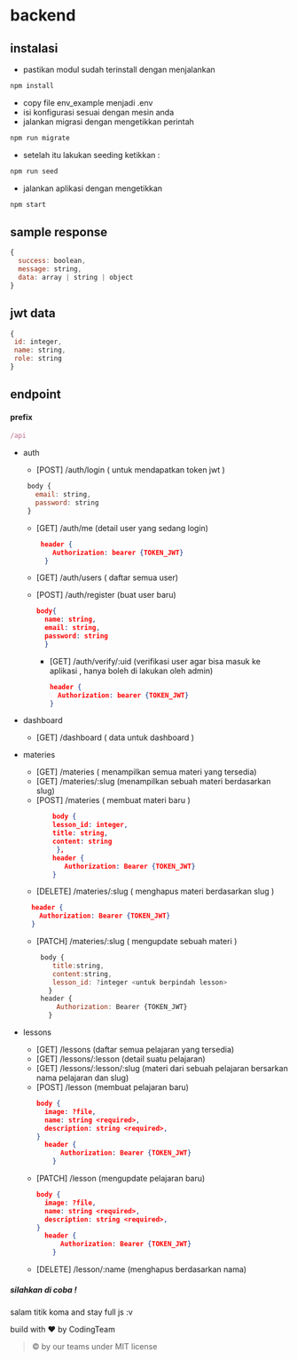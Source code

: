 # backend


## instalasi 
- pastikan modul sudah terinstall dengan menjalankan 
```sh 
npm install
```
- copy file env_example menjadi .env
- isi konfigurasi sesuai dengan mesin anda
- jalankan migrasi dengan mengetikkan perintah
```sh
npm run migrate
```
- setelah itu lakukan seeding ketikkan :
```sh
npm run seed
```
- jalankan aplikasi dengan mengetikkan
```sh
npm start
```

## sample response
```js
{
  success: boolean,
  message: string,
  data: array | string | object
}
```
## jwt data 
```js
{
 id: integer,
 name: string,
 role: string
}
```

## endpoint

#### prefix
 ```js
 /api
 ```

- auth
  - [POST] /auth/login ( untuk mendapatkan token jwt )
   ```js
    body {
      email: string,
      password: string
    }
  ```
  - [GET] /auth/me (detail user yang sedang login)
    ```json
     header {
        Authorization: bearer {TOKEN_JWT}
      }
    ```
  - [GET] /auth/users ( daftar semua user)
  - [POST] /auth/register (buat user baru)
    
    ```json
    body{
      name: string,
      email: string,
      password: string
      }
    ```
    - [GET] /auth/verify/:uid (verifikasi user agar bisa masuk ke aplikasi , hanya boleh di lakukan oleh admin)

      ```json      
      header {
        Authorization: bearer {TOKEN_JWT}
      }
      ```
- dashboard
  - [GET] /dashboard ( data untuk dashboard )
- materies
  - [GET] /materies  ( menampilkan semua materi yang tersedia)
  - [GET] /materies/:slug  (menampilkan sebuah materi berdasarkan slug)
  - [POST] /materies  ( membuat materi baru )
    ```json
        body {
        lesson_id: integer,
        title: string,
        content: string
         },
        header {
           Authorization: Bearer {TOKEN_JWT}
        }
      ```
   - [DELETE] /materies/:slug  ( menghapus materi berdasarkan slug )
    ```json
      header {
        Authorization: Bearer {TOKEN_JWT}
      }
    ```

   - [PATCH] /materies/:slug  ( mengupdate sebuah materi )
     ```js
      body {
         title:string,
         content:string,
         lesson_id: ?integer <untuk berpindah lesson>
        }
      header {
          Authorization: Bearer {TOKEN_JWT}
        }
      ```


- lessons
  - [GET] /lessons (daftar semua pelajaran yang tersedia)
  - [GET] /lessons/:lesson (detail suatu pelajaran)
  - [GET] /lessons/:lesson/:slug (materi dari sebuah pelajaran bersarkan nama pelajaran dan slug)
  - [POST] /lesson (membuat pelajaran baru)
    ```json
    body {
      image: ?file,
      name: string <required>,
      description: string <required>,
    }
      header {
          Authorization: Bearer {TOKEN_JWT}
        }
    ```
  - [PATCH] /lesson (mengupdate pelajaran baru)
    ```json
    body {
      image: ?file,
      name: string <required>,
      description: string <required>,
    }
      header {
          Authorization: Bearer {TOKEN_JWT}
        }
    ```
  - [DELETE] /lesson/:name (menghapus berdasarkan nama)

##### silahkan di coba !

salam titik koma and stay full js :v




build with ❤️ by CodingTeam

> © by our teams under MIT license
